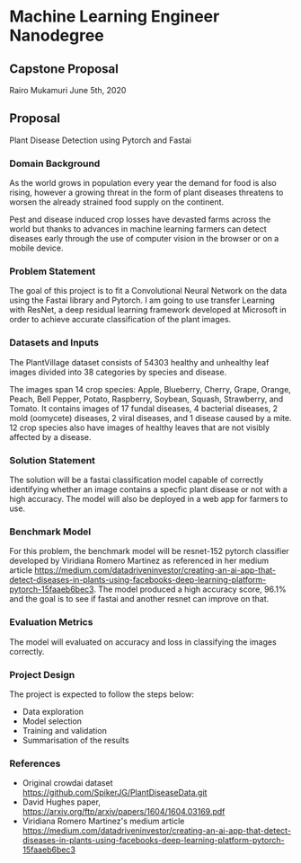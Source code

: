 # Machine Learning Engineer Nanodegree
## Capstone Proposal
Rairo Mukamuri
June 5th, 2020


## Proposal
Plant Disease Detection using Pytorch and Fastai

### Domain Background

As the world grows in population every year the demand for food is also rising, however a growing threat in the form of plant diseases threatens to worsen the already strained food supply on the continent. 

Pest and disease induced crop losses have devasted farms across the world but thanks to advances in machine learning farmers can detect diseases early through the use of computer vision in the browser or on a mobile device.


### Problem Statement

The goal of this project is to fit a Convolutional Neural Network on the data using the Fastai library and Pytorch. I am going to use transfer Learning with ResNet, a deep residual learning framework developed at Microsoft in order to achieve accurate classification of the plant images. 

### Datasets and Inputs

The PlantVillage dataset consists of 54303 healthy and unhealthy leaf images divided into 38 categories by species and disease.

The images span 14 crop species: Apple, Blueberry, Cherry, Grape, Orange, Peach, Bell Pepper, Potato, Raspberry, Soybean, Squash, Strawberry, and Tomato. It contains images of 17 fundal diseases, 4 bacterial diseases, 2 mold (oomycete) diseases, 2 viral diseases, and 1 disease caused by a mite. 12 crop species also have images of healthy leaves that are not visibly affected by a disease.

### Solution Statement

The solution will be a fastai classification model capable of correctly identifying whether an image contains a specfic plant disease or not with a high accuracy. The model will also be deployed in a web app for farmers to use.

### Benchmark Model

For this problem, the benchmark model will be resnet-152 pytorch classifier developed by Viridiana Romero Martinez as referenced in her medium article https://medium.com/datadriveninvestor/creating-an-ai-app-that-detect-diseases-in-plants-using-facebooks-deep-learning-platform-pytorch-15faaeb6bec3. The model produced a high accuracy score, 96.1% and the goal is to see if fastai and another resnet can improve on that.

### Evaluation Metrics

The model will evaluated on accuracy and loss in classifying the images correctly.

### Project Design

The project is expected to follow the steps below:

* Data exploration
* Model selection
* Training and validation
* Summarisation of the results

### References

- Original crowdai dataset https://github.com/SpikerJG/PlantDiseaseData.git
-  David Hughes paper, https://arxiv.org/ftp/arxiv/papers/1604/1604.03169.pdf
- Viridiana Romero Martinez's medium article https://medium.com/datadriveninvestor/creating-an-ai-app-that-detect-diseases-in-plants-using-facebooks-deep-learning-platform-pytorch-15faaeb6bec3